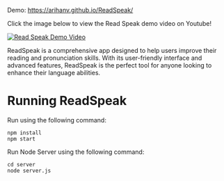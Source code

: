 Demo: https://arihanv.github.io/ReadSpeak/

Click the image below to view the Read Speak demo video on Youtube!

[![Read Speak Demo Video](https://img.youtube.com/vi/GC80bVG4meo/0.jpg)](https://www.youtube.com/watch?v=GC80bVG4meo)

ReadSpeak is a comprehensive app designed to help users improve their reading and pronunciation skills. With its user-friendly interface and advanced features, ReadSpeak is the perfect tool for anyone looking to enhance their language abilities.

# Running ReadSpeak

Run using the following command:
```
npm install
npm start
```

Run Node Server using the following command:
``` 
cd server
node server.js
```
